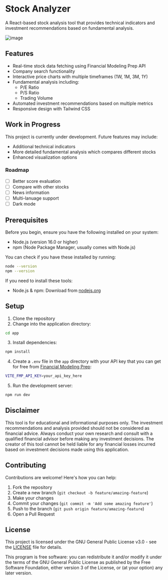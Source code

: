 # Stock Analyzer

A React-based stock analysis tool that provides technical indicators and investment recommendations based on fundamental analysis.

![image](https://github.com/user-attachments/assets/3ed97abf-cf7d-4685-b3e0-db68f559ae26)

## Features

- Real-time stock data fetching using Financial Modeling Prep API
- Company search functionality
- Interactive price charts with multiple timeframes (1W, 1M, 3M, 1Y)
- Fundamental analysis including:
  - P/E Ratio
  - P/S Ratio
  - Trading Volume
- Automated investment recommendations based on multiple metrics
- Responsive design with Tailwind CSS

## Work in Progress

This project is currently under development. Future features may include:
- Additional technical indicators
- More detailed fundamental analysis which compares different stocks
- Enhanced visualization options

### Roadmap

- [ ] Better score evaluation
- [ ] Compare with other stocks
- [ ] News information
- [ ] Multi-lanuage support
- [ ] Dark mode

## Prerequisites

Before you begin, ensure you have the following installed on your system:
- Node.js (version 16.0 or higher)
- npm (Node Package Manager, usually comes with Node.js)

You can check if you have these installed by running:
```sh
node --version
npm --version
```

If you need to install these tools:
- Node.js & npm: Download from [nodejs.org](https://nodejs.org/)

## Setup

1. Clone the repository
2. Change into the application directory:
```sh
cd app
```
3. Install dependencies:
```sh
npm install
```
4. Create a ```.env``` file in the ```app``` directory with your API key that you can get for free from [Financial Modeling Prep](https://site.financialmodelingprep.com/):
```sh
VITE_FMP_API_KEY=your_api_key_here
```
5. Run the development server:
```sh
npm run dev
```

## Disclaimer

This tool is for educational and informational purposes only. The investment recommendations and analysis provided should not be considered as financial advice. Always conduct your own research and consult with a qualified financial advisor before making any investment decisions. The creator of this tool cannot be held liable for any financial losses incurred based on investment decisions made using this application.

## Contributing

Contributions are welcome! Here's how you can help:

1. Fork the repository
2. Create a new branch (`git checkout -b feature/amazing-feature`)
3. Make your changes
4. Commit your changes (`git commit -m 'Add some amazing feature'`)
5. Push to the branch (`git push origin feature/amazing-feature`)
6. Open a Pull Request

## License

This project is licensed under the GNU General Public License v3.0 - see the [LICENSE](LICENSE.txt) file for details.

This program is free software: you can redistribute it and/or modify it under the terms of the GNU General Public License as published by the Free Software Foundation, either version 3 of the License, or (at your option) any later version.
